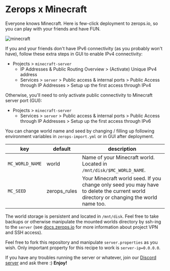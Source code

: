 # Zerops x Minecraft

Everyone knows Minecraft. Here is few-click deployment to zerops.io, so you can play with your friends and have FUN.


![minecraft](https://github.com/zeropsio/recipe-shared-assets/blob/main/covers/svg/cover-minecraft.png)


If you and your friends don't have IPv6 connectivity (as you probably won't have), follow these extra steps in GUI to enable
IPv4 connectivity:

- Projects > `minecraft-server`
    - IP Addresses & Public Routing Overview > (Activate) Unique IPv4 address
    - Services > `server` > Public access & internal ports > Public Access through IP Addresses > Setup up the first
      access through IPv4

Otherwise, you'll need to only activate public connectivity to Minecraft server port (GUI):

- Projects > `minecraft-server`
  - Services > `server` > Public access & internal ports > Public Access through IP Addresses > Setup up the first
    access through IPv6

You can change world name and seed by changing / filling up following environment variables in `zerops-import.yml` or in
GUI after deployment.

| key             | default      | description                                                                                                                           |
|-----------------|--------------|---------------------------------------------------------------------------------------------------------------------------------------|
| `MC_WORLD_NAME` | world        | Name of your Minecraft world. Located in `/mnt/disk/$MC_WORLD_NAME`.                                                                  |
| `MC_SEED`       | zerops_rules | Your Minecraft world seed. If you change only seed you may have to delete the current world directory or changing the world name too. |

The world storage is persistent and located in `/mnt/disk`. Feel free to take backups or otherwise manipulate the mounted worlds directory by ssh-ing to the `server` (see [docs.zerops.io](https://docs.zerops.io) for more information about project VPN and SSH access).

Feel free to fork this repository and manipulate `server.properties` as you wish. Only important property for this recipe to work is `server-ip=0.0.0.0`. 

If you have any troubles running the server or whatever, join our [Discord server](https://discord.gg/WDvCZ54) and ask there :) **Enjoy!**
